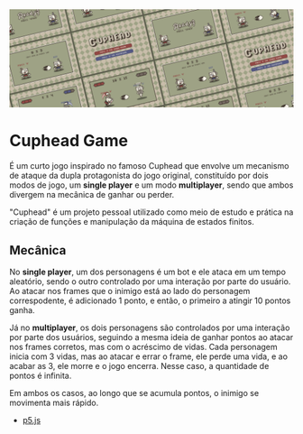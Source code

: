 <img src="./.github/banner.png" />

# Cuphead Game

É um curto jogo inspirado no famoso Cuphead que envolve um mecanismo de ataque da dupla protagonista do jogo original, constituído por dois modos de jogo, um __single player__ e um modo __multiplayer__, sendo que ambos divergem na mecânica de ganhar ou perder.

"Cuphead" é um projeto pessoal utilizado como meio de estudo e prática na criação de funções e manipulação da máquina de estados finitos.

## Mecânica

No __single player__, um dos personagens é um bot e ele ataca em um tempo aleatório, sendo o outro controlado por uma interação por parte do usuário. Ao atacar nos frames que o inimigo está ao lado do personagem correspodente, é adicionado 1 ponto, e então, o primeiro a atingir 10 pontos ganha.

Já no __multiplayer__, os dois personagens são controlados por uma interação por parte dos usuários, seguindo a mesma ideia de ganhar pontos ao atacar nos frames corretos, mas com o acréscimo de vidas. Cada personagem inicia com 3 vidas, mas ao atacar e errar o frame, ele perde uma vida, e ao acabar as 3, ele morre e o jogo encerra. Nesse caso, a quantidade de pontos é infinita.

Em ambos os casos, ao longo que se acumula pontos, o inimigo se movimenta mais rápido.



- [p5.js]("https://p5js.org/")
